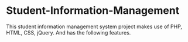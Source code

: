 # Student-Information-Management

This student information management system project makes use of PHP, HTML, CSS, jQuery. And has the following features.
